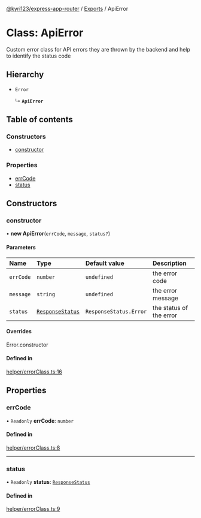 [@kyri123/express-app-router](../README.md) / [Exports](../modules.md) / ApiError

# Class: ApiError

Custom error class for API errors
they are thrown by the backend and help to identify the status code

## Hierarchy

- `Error`

  ↳ **`ApiError`**

## Table of contents

### Constructors

- [constructor](ApiError.md#constructor)

### Properties

- [errCode](ApiError.md#errcode)
- [status](ApiError.md#status)

## Constructors

### constructor

• **new ApiError**(`errCode`, `message`, `status?`)

#### Parameters

| Name | Type | Default value | Description |
| :------ | :------ | :------ | :------ |
| `errCode` | `number` | `undefined` | the error code |
| `message` | `string` | `undefined` | the error message |
| `status` | [`ResponseStatus`](../enums/ResponseStatus.md) | `ResponseStatus.Error` | the status of the error |

#### Overrides

Error.constructor

#### Defined in

[helper/errorClass.ts:16](https://github.com/Kyri123/ExpressDirectoryRouter/blob/da3dbf3/src/helper/errorClass.ts#L16)

## Properties

### errCode

• `Readonly` **errCode**: `number`

#### Defined in

[helper/errorClass.ts:8](https://github.com/Kyri123/ExpressDirectoryRouter/blob/da3dbf3/src/helper/errorClass.ts#L8)

___

### status

• `Readonly` **status**: [`ResponseStatus`](../enums/ResponseStatus.md)

#### Defined in

[helper/errorClass.ts:9](https://github.com/Kyri123/ExpressDirectoryRouter/blob/da3dbf3/src/helper/errorClass.ts#L9)
